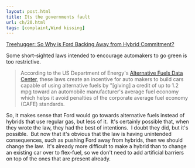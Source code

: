```yaml
---
layout: post.html
title: Its the governments fault
url: ch/20.html
tags: [complaint,Wind kissing]
---
```

[Treehugger: So Why is Ford Backing Away from Hybrid Commitment?](http://www.treehugger.com/files/2006/07/so_why_is_ford.php)

Some short-sighted laws intended to encourage automakers to go green is too restrictive. 

> According to the US Department of Energy's [Alternative Fuels Data Center](http://www.eere.energy.gov/afdc/progs/view_ind_mtx.cgi?user/MAN/US/0), these laws create an incentive for auto makers to build cars capable of using alternative fuels by "[giving] a credit of up to 1.2 mpg toward an automobile manufacturer's average fuel economy which helps it avoid penalties of the corporate average fuel economy (CAFE) standards.

So, it makes sense that Ford would go towards alternative fuels instead of hybrids that use regular gas, but less of it.  It's certainly possible that, when they wrote the law, they had the best of intentions.  I doubt they did, but it's possible.  But now that it's obvious that the law is having unintended consequences, such as pushing Ford away from hybrids, then we should change the law.  It's already more difficult to make a hybrid than to change an existing car over to flex-fuel, so we don't need to add artificial barriers on top of the ones that are present already.
